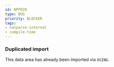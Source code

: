```yaml
---
id: NPP028
type: BUG
priority: BLOCKER
tags:
- natparse-internal
- compile-time
---
```


### Duplicated import

This data area has already been imported via `USING`.

